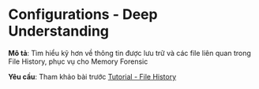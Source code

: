 # Configurations - Deep Understanding

**Mô tả**: Tìm hiểu kỹ hơn về thông tin được lưu trữ và các file liên quan trong File History, phục vụ cho Memory Forensic

**Yêu cầu**: Tham khảo bài trước [Tutorial - File History](Fundamental-FileHistory-Window.md)
